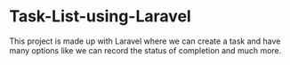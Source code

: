 # Task-List-using-Laravel
This project is made up with Laravel where we can create a task and have many options like we can record the status of completion and much more.
